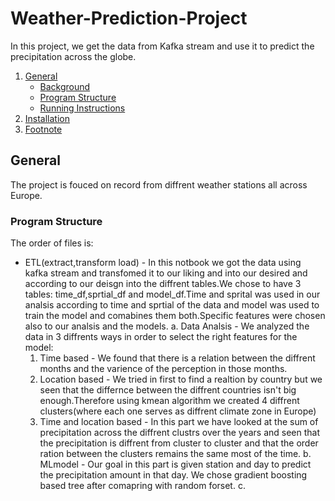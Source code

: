 # Weather-Prediction-Project
In this project, we get the data from Kafka stream and use it to predict the precipitation across the globe. 

1. [General](#General)
    - [Background](#background)
    - [Program Structure](https://github.com/elaysason/Deep-Learning-Comparining-Overfitting/blob/main/README.md#program-structure)
    - [Running Instructions](https://github.com/elaysason/Deep-Learning-Comparining-Overfitting/blob/main/README.md#running-instructions)
2. [Installation](#installation)
3. [Footnote](#footnote)

## General
 The project is fouced on record from diffrent weather stations all across Europe.

### Program Structure
The order of files is:
* ETL(extract,transform load) - In this notbook we got the data using kafka stream and transfomed it to our liking and into our desired and according to our deisgn into the diffrent tables.We chose to have 3 tables: time_df,sprtial_df and model_df.Time and sprital was used in our analsis according to time and sprtial of the data and model was used to train the model and comabines them both.Specific features were chosen also to our analsis and the models.
a. Data Analsis - We analyzed the data in 3 diffrents ways in order to select the right features for the model:
    1. Time based - We found that there is a relation between the diffrent months and the varience of the perception in those months.
    2. Location based - We tried in first to find a realtion by country but we seen that the differnce between the diffrent countries isn't big enough.Therefore using            kmean algorithm we created 4 diffrent clusters(where each one serves as diffrent climate zone in Europe) 
    3. Time and location based - In this part we have looked at the sum of precipitation across the diffrent clustrs over the years and seen that the precipitation is 
       diffrent from cluster to cluster and that the order ration between the clusters remains the same most of the time.
b. MLmodel - Our goal in this part is given station and day to predict the precipitation amount in that day. We chose gradient boosting based tree after comapring with 
   random forset.
c. 
